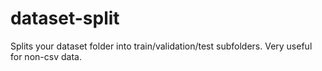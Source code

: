 # dataset-split
Splits your dataset folder into train/validation/test subfolders. Very useful for non-csv data.
